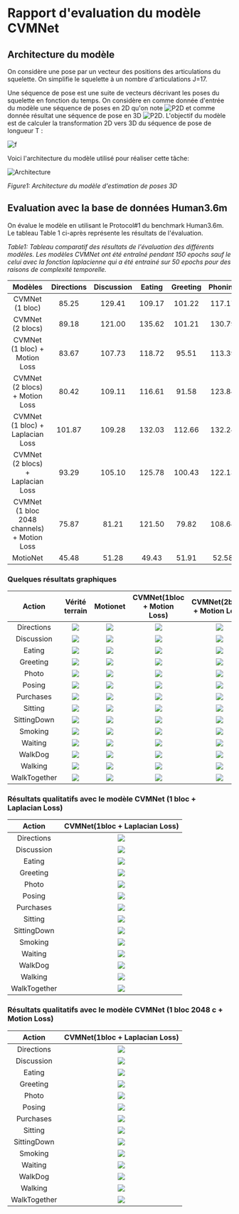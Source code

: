 # Rapport d'evaluation du modèle CVMNet

## Architecture du modèle

On considère une pose par un vecteur des positions des articulations du squelette. On simplifie le squelette à un nombre d'articulations J=17.

Une séquence de pose est une suite de vecteurs décrivant les poses du squelette en fonction du temps. On considère en comme donnée d'entrée du modèle une séquence de poses en 2D qu'on note ![P2D](https://render.githubusercontent.com/render/math?math=P_{2D}) et comme donnée résultat une séquence de pose en 3D ![P2D](https://render.githubusercontent.com/render/math?math=P_{3D}).
L'objectif du modèle est de calculer la transformation 2D vers 3D du séquence de pose de longueur T :

<!-- Une séquence de pose est une suite de vecteurs décrivant les poses du squelette en fonction du temps. On considère en comme donnée d'entrée du modèle une séquence de poses en 2D qu'on note $P_{2D}$ et comme donnée résultat une séquence de pose en 3D $P_{3D}$.
L'objectif du modèle est de calculer la transformation 2D vers 3D du séquence de pose de longueur T : -->

![f](https://render.githubusercontent.com/render/math?math={P_{3D}=f(P_{2D})})

<!-- $$
P_{3D}=f(P_{2D})
$$ -->

<!-- ![P2D](https://render.githubusercontent.com/render/math?math=P_{2D}) est de dimension [1,T,2xJ] et ![P3D](https://render.githubusercontent.com/render/math?math=P_{3D}) est de dimension [1,T,3xJ] -->
<!-- $P_{2D}$ est de dimension [1,T,2xJ] et $P_{3D}$ est de dimension [1,T,3xJ] -->

Voici l'architecture du modèle utilisé pour réaliser cette tâche:

![Architecture](./architecture.png)

*Figure1: Architecture du modèle d'estimation de poses 3D*

## Evaluation avec la base de données Human3.6m

On évalue le modèle en utilisant le Protocol#1 du benchmark Human3.6m. Le tableau Table 1 ci-après représente les résultats de l'évaluation.

*Table1: Tableau comparatif des résultats de l'évaluation des différents modèles. Les modèles CVMNet ont été entraîné pendant 150 epochs sauf le celui avec la fonction laplacienne qui a été entrainé sur 50 epochs pour des raisons de complexité temporelle.*

|                   Modèles                   | Directions | Discussion | Eating | Greeting | Phoning | Photo  | Posing | Purchases | Sitting | SittingDown | Smoking | Waiting | WalkDog | Walking | WalkTogether | Average |
| :-----------------------------------------: | :--------: | :--------: | :----: | :------: | :-----: | :----: | :----: | :-------: | :-----: | :---------: | :-----: | :-----: | :-----: | :-----: | :----------: | :-----: |
|               CVMNet (1 bloc)               |   85.25    |   129.41   | 109.17 |  101.22  | 117.17  | 137.31 | 86.12  |  293.37   | 152.75  |   248.98    | 119.87  | 105.45  | 261.62  |  87.20  |    87.81     | 142.47  |
|              CVMNet (2 blocs)               |   89.18    |   121.00   | 135.62 |  101.21  | 130.79  | 137.12 | 85.83  |  226.98   | 191.31  |   261.97    | 133.23  | 103.17  | 218.35  |  83.93  |    86.03     | 141.25  |
|        CVMNet (1 bloc) + Motion Loss        |   83.67    |   107.73   | 118.72 |  95.51   | 113.39  | 131.98 | 82.64  |  221.00   | 148.74  |   232.07    | 113.56  |  95.76  | 195.00  |  85.04  |    83.95     | 127.99  |
|       CVMNet (2 blocs) + Motion Loss        |   80.42    |   109.11   | 116.61 |  91.58   | 123.84  | 127.46 | 83.96  |  169.57   | 162.69  |   224.39    | 120.81  |  97.64  | 175.52  |  84.30  |    84.20     | 124.20  |
|      CVMNet (1 bloc) + Laplacian Loss       |   101.87   |   109.28   | 132.03 |  112.66  | 132.24  | 137.74 | 101.83 |  143.06   | 173.79  |   250.92    | 132.66  | 108.66  | 148.33  | 102.81  |    107.41    | 133.55  |
|      CVMNet (2 blocs) + Laplacian Loss      |   93.29    |   105.10   | 125.78 |  100.43  | 122.13  | 123.24 | 91.52  |  126.30   | 160.37  |   218.60    | 124.29  |  98.24  | 151.97  |  95.67  |    97.28     | 122.77  |
| CVMNet (1 bloc 2048 channels) + Motion Loss |   75.87    |   81.21    | 121.50 |  79.82   | 108.64  | 105.01 | 74.01  |   96.15   | 163.11  |   218.32    | 111.94  |  82.91  | 111.98  |  77.02  |    78.16     | 106.22  |
|                  MotioNet                   |   45.48    |   51.28    | 49.43  |  51.91   |  52.58  | 66.46  | 50.59  |   48.46   |  55.90  |    64.25    |  53.79  |  52.84  |  58.85  |  49.99  |    48.25     |  53.47  |

### Quelques résultats graphiques

|    Action    |                      Vérité terrain                      |                      Motionet                       |                           CVMNet(1bloc + Motion Loss)                           |                          CVMNet(2blocs + Motion Loss)                           |
| :----------: | :------------------------------------------------------: | :-------------------------------------------------: | :-----------------------------------------------------------------------------: | :-----------------------------------------------------------------------------: |
|  Directions  |   ![](./demos/evaluation/gt/S9_Directions_2/demo.gif)    |   ![](./demos/motionet/S9_Directions_2/demo.gif)    |   ![](./demos/evaluation/model_bloc1_loss110/clips/S9_Directions_2/demo.gif)    |   ![](./demos/evaluation/model_bloc2_loss110/clips/S9_Directions_2/demo.gif)    |
|  Discussion  | ![](./demos/evaluation/gt/S9_Discussion%202_2/demo.gif)  | ![](./demos/motionet/S9_Discussion%202_2/demo.gif)  | ![](./demos/evaluation/model_bloc1_loss110/clips/S9_Discussion%202_2/demo.gif)  | ![](./demos/evaluation/model_bloc2_loss110/clips/S9_Discussion%202_2/demo.gif)  |
|    Eating    |     ![](./demos/evaluation/gt/S11_Eating_0/demo.gif)     |     ![](./demos/motionet/S11_Eating_0/demo.gif)     |     ![](./demos/evaluation/model_bloc1_loss110/clips/S11_Eating_0/demo.gif)     |     ![](./demos/evaluation/model_bloc2_loss110/clips/S11_Eating_0/demo.gif)     |
|   Greeting   |  ![](./demos/evaluation/gt/S9_Greeting%201_0/demo.gif)   |  ![](./demos/motionet/S9_Greeting%201_0/demo.gif)   |  ![](./demos/evaluation/model_bloc1_loss110/clips/S9_Greeting%201_0/demo.gif)   |  ![](./demos/evaluation/model_bloc2_loss110/clips/S9_Greeting%201_0/demo.gif)   |
|    Photo     |      ![](./demos/evaluation/gt/S9_Photo_2/demo.gif)      |      ![](./demos/motionet/S9_Photo_2/demo.gif)      |      ![](./demos/evaluation/model_bloc1_loss110/clips/S9_Photo_2/demo.gif)      |      ![](./demos/evaluation/model_bloc2_loss110/clips/S9_Photo_2/demo.gif)      |
|    Posing    |   ![](./demos/evaluation/gt/S9_Posing%201_3/demo.gif)    |   ![](./demos/motionet/S9_Posing%201_3/demo.gif)    |   ![](./demos/evaluation/model_bloc1_loss110/clips/S9_Posing%201_3/demo.gif)    |   ![](./demos/evaluation/model_bloc2_loss110/clips/S9_Posing%201_3/demo.gif)    |
|  Purchases   |   ![](./demos/evaluation/gt/S11_Purchases_0/demo.gif)    |   ![](./demos/motionet/S11_Purchases_0/demo.gif)    |   ![](./demos/evaluation/model_bloc1_loss110/clips/S11_Purchases_0/demo.gif)    |   ![](./demos/evaluation/model_bloc2_loss110/clips/S11_Purchases_0/demo.gif)    |
|   Sitting    |    ![](./demos/evaluation/gt/S11_Sitting_3/demo.gif)     |    ![](./demos/motionet/S11_Sitting_3/demo.gif)     |    ![](./demos/evaluation/model_bloc1_loss110/clips/S11_Sitting_3/demo.gif)     |    ![](./demos/evaluation/model_bloc2_loss110/clips/S11_Sitting_3/demo.gif)     |
| SittingDown  | ![](./demos/evaluation/gt/S9_SittingDown%201_0/demo.gif) | ![](./demos/motionet/S9_SittingDown%201_0/demo.gif) | ![](./demos/evaluation/model_bloc1_loss110/clips/S9_SittingDown%201_0/demo.gif) | ![](./demos/evaluation/model_bloc2_loss110/clips/S9_SittingDown%201_0/demo.gif) |
|   Smoking    |    ![](./demos/evaluation/gt/S11_Smoking_3/demo.gif)     |    ![](./demos/motionet/S11_Smoking_3/demo.gif)     |    ![](./demos/evaluation/model_bloc1_loss110/clips/S11_Smoking_3/demo.gif)     |    ![](./demos/evaluation/model_bloc2_loss110/clips/S11_Smoking_3/demo.gif)     |
|   Waiting    |     ![](./demos/evaluation/gt/S9_Waiting_1/demo.gif)     |     ![](./demos/motionet/S9_Waiting_1/demo.gif)     |     ![](./demos/evaluation/model_bloc1_loss110/clips/S9_Waiting_1/demo.gif)     |     ![](./demos/evaluation/model_bloc2_loss110/clips/S9_Waiting_1/demo.gif)     |
|   WalkDog    |     ![](./demos/evaluation/gt/S9_WalkDog_2/demo.gif)     |     ![](./demos/motionet/S9_WalkDog_2/demo.gif)     |     ![](./demos/evaluation/model_bloc1_loss110/clips/S9_WalkDog_2/demo.gif)     |     ![](./demos/evaluation/model_bloc2_loss110/clips/S9_WalkDog_2/demo.gif)     |
|   Walking    |  ![](./demos/evaluation/gt/S11_Walking%201_2/demo.gif)   |  ![](./demos/motionet/S11_Walking%201_2/demo.gif)   |  ![](./demos/evaluation/model_bloc1_loss110/clips/S11_Walking%201_2/demo.gif)   |  ![](./demos/evaluation/model_bloc2_loss110/clips/S11_Walking%201_2/demo.gif)   |
| WalkTogether |  ![](./demos/evaluation/gt/S11_WalkTogether_1/demo.gif)  |  ![](./demos/motionet/S11_WalkTogether_1/demo.gif)  |  ![](./demos/evaluation/model_bloc1_loss110/clips/S11_WalkTogether_1/demo.gif)  |  ![](./demos/evaluation/model_bloc2_loss110/clips/S11_WalkTogether_1/demo.gif)  |

### Résultats qualitatifs avec le modèle CVMNet (1 bloc + Laplacian Loss)

|    Action    |                         CVMNet(1bloc + Laplacian Loss)                          |
| :----------: | :-----------------------------------------------------------------------------: |
|  Directions  |   ![](./demos/evaluation/model_bloc1_loss101/clips/S9_Directions_2/demo.gif)    |
|  Discussion  | ![](./demos/evaluation/model_bloc1_loss101/clips/S9_Discussion%202_2/demo.gif)  |
|    Eating    |     ![](./demos/evaluation/model_bloc1_loss101/clips/S11_Eating_0/demo.gif)     |
|   Greeting   |  ![](./demos/evaluation/model_bloc1_loss101/clips/S9_Greeting%201_0/demo.gif)   |
|    Photo     |      ![](./demos/evaluation/model_bloc1_loss101/clips/S9_Photo_2/demo.gif)      |
|    Posing    |   ![](./demos/evaluation/model_bloc1_loss101/clips/S9_Posing%201_3/demo.gif)    |
|  Purchases   |   ![](./demos/evaluation/model_bloc1_loss101/clips/S11_Purchases_0/demo.gif)    |
|   Sitting    |    ![](./demos/evaluation/model_bloc1_loss101/clips/S11_Sitting_3/demo.gif)     |
| SittingDown  | ![](./demos/evaluation/model_bloc1_loss101/clips/S9_SittingDown%201_0/demo.gif) |
|   Smoking    |    ![](./demos/evaluation/model_bloc1_loss101/clips/S11_Smoking_3/demo.gif)     |
|   Waiting    |     ![](./demos/evaluation/model_bloc1_loss101/clips/S9_Waiting_1/demo.gif)     |
|   WalkDog    |     ![](./demos/evaluation/model_bloc1_loss101/clips/S9_WalkDog_2/demo.gif)     |
|   Walking    |  ![](./demos/evaluation/model_bloc1_loss101/clips/S11_Walking%201_2/demo.gif)   |
| WalkTogether |  ![](./demos/evaluation/model_bloc1_loss101/clips/S11_WalkTogether_1/demo.gif)  |

### Résultats qualitatifs avec le modèle CVMNet (1 bloc 2048 c + Motion Loss)

|    Action    |                          CVMNet(1bloc + Laplacian Loss)                          |
| :----------: | :------------------------------------------------------------------------------: |
|  Directions  |   ![](./demos/evaluation/model_stage1_loss110/clips/S9_Directions_2/demo.gif)    |
|  Discussion  | ![](./demos/evaluation/model_stage1_loss110/clips/S9_Discussion%202_2/demo.gif)  |
|    Eating    |     ![](./demos/evaluation/model_stage1_loss110/clips/S11_Eating_0/demo.gif)     |
|   Greeting   |  ![](./demos/evaluation/model_stage1_loss110/clips/S9_Greeting%201_0/demo.gif)   |
|    Photo     |      ![](./demos/evaluation/model_stage1_loss110/clips/S9_Photo_2/demo.gif)      |
|    Posing    |   ![](./demos/evaluation/model_stage1_loss110/clips/S9_Posing%201_3/demo.gif)    |
|  Purchases   |   ![](./demos/evaluation/model_stage1_loss110/clips/S11_Purchases_0/demo.gif)    |
|   Sitting    |    ![](./demos/evaluation/model_stage1_loss110/clips/S11_Sitting_3/demo.gif)     |
| SittingDown  | ![](./demos/evaluation/model_stage1_loss110/clips/S9_SittingDown%201_0/demo.gif) |
|   Smoking    |    ![](./demos/evaluation/model_stage1_loss110/clips/S11_Smoking_3/demo.gif)     |
|   Waiting    |     ![](./demos/evaluation/model_stage1_loss110/clips/S9_Waiting_1/demo.gif)     |
|   WalkDog    |     ![](./demos/evaluation/model_stage1_loss110/clips/S9_WalkDog_2/demo.gif)     |
|   Walking    |  ![](./demos/evaluation/model_stage1_loss110/clips/S11_Walking%201_2/demo.gif)   |
| WalkTogether |  ![](./demos/evaluation/model_stage1_loss110/clips/S11_WalkTogether_1/demo.gif)  |

